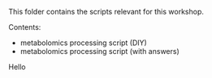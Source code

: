 This folder contains the scripts relevant for this workshop.

Contents:
- metabolomics processing script (DIY)
- metabolomics processing script (with answers)

Hello 
